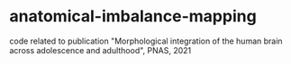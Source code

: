 # anatomical-imbalance-mapping
code related to publication "Morphological integration of the human brain across adolescence and adulthood", PNAS, 2021
